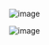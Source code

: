 ![image](https://github.com/b1on1kkk/JWT_registration/assets/114521829/24614d79-f39c-44b5-bc95-d170f2bcc6ef)

![image](https://github.com/b1on1kkk/JWT_registration/assets/114521829/66274536-d09c-4d6e-a620-807a68b3bc0a)
